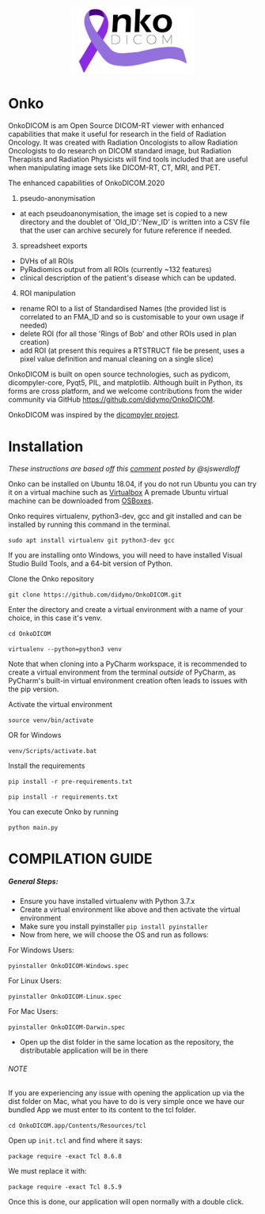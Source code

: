 <p align="center"><img src="src/res/images/onkodicom_main_banner.png?raw=true" alt="main-icon-onko-dicom" width="250"></p>

# Onko
OnkoDICOM is am Open Source DICOM-RT viewer with enhanced capabilities that make it useful for research in the field of Radiation Oncology. It was created with Radiation Oncologists to allow Radiation Oncologists to do research on DICOM standard image, but Radiation Therapists and Radiation Physicists will find tools included that are useful when manipulating image sets like DICOM-RT, CT, MRI, and PET.

The enhanced capabilities of OnkoDICOM.2020
1. pseudo-anonymisation
- at each pseudoanonymisation, the image set is copied to a new directory and the doublet of 'Old_ID':'New_ID' is written into a CSV file that the user can archive securely for future reference if needed.  
3. spreadsheet exports
- DVHs of all ROIs
- PyRadiomics output from all ROIs (currently ~132 features)
- clinical description of the patient's disease which can be updated.
4. ROI manipulation
- rename ROI to a list of Standardised Names (the provided list is correlated to an FMA_ID and so is customisable to your own usage if needed)
- delete ROI (for all those 'Rings of Bob' and other ROIs used in plan creation)
- add ROI (at present this requires a RTSTRUCT file be present, uses a pixel value definition and manual cleaning on a single slice)

OnkoDICOM is built on open source technologies, such as pydicom, dicompyler-core, Pyqt5, PIL, and matplotlib. Although built in Python, its forms are cross platform, and  we welcome contributions from the wider community via GitHub https://github.com/didymo/OnkoDICOM.

OnkoDICOM was inspired by the [dicompyler project](https://github.com/bastula/dicompyler).

# Installation
*These instructions are based off this
[comment](https://github.com/didymo/OnkoDICOM/issues/7#issuecomment-552151910)
posted by @sjswerdloff*

Onko can be installed on Ubuntu 18.04, if you do not run Ubuntu you can 
try it on a virtual machine such as [Virtualbox](https://www.virtualbox.org/) 
A premade Ubuntu virtual machine can be downloaded from 
[OSBoxes](https://www.osboxes.org/).

Onko requires virtualenv, python3-dev, gcc and git installed and can be
installed by running this command in the terminal.

`sudo apt install virtualenv git python3-dev gcc`

If you are installing onto Windows, you will need to have installed Visual Studio Build Tools, and a 64-bit version of
Python.

Clone the Onko repository

`git clone https://github.com/didymo/OnkoDICOM.git`

Enter the directory and create a virtual environment with a name of
your choice, in this case it's venv.

`cd OnkoDICOM`

`virtualenv --python=python3 venv`

Note that when cloning into a PyCharm workspace, it is recommended to create a virtual environment from the terminal
_outside_ of PyCharm, as PyCharm's built-in virtual environment creation often leads to issues with the pip version.

Activate the virtual environment

`source venv/bin/activate`

OR for Windows

`venv/Scripts/activate.bat`

Install the requirements

`pip install -r pre-requirements.txt`

`pip install -r requirements.txt`

You can execute Onko by running

`python main.py`


# COMPILATION GUIDE
##### General Steps:
- Ensure you have installed virtualenv with Python 3.7.x
- Create a virtual environment like above and then activate the virtual environment
- Make sure you install pyinstaller
	`pip install pyinstaller`
- Now from here, we will choose the OS and run as follows:

For Windows Users:

`pyinstaller OnkoDICOM-Windows.spec`

For Linux Users:

`pyinstaller OnkoDICOM-Linux.spec`

For Mac Users:

`pyinstaller OnkoDICOM-Darwin.spec`
- Open up the dist folder in the same location as the repository, the distributable application will be in there
###### NOTE
If you are experiencing any issue with opening the application up via the dist folder on Mac,
what you have to do is very simple once we have our bundled App we must enter to its content to the tcl folder.

`cd OnkoDICOM.app/Contents/Resources/tcl`

Open up  `init.tcl`  and find where it says:

`package require -exact Tcl 8.6.8`

We must replace it with:

`package require -exact Tcl 8.5.9`

Once this is done, our application will open normally with a double click.
